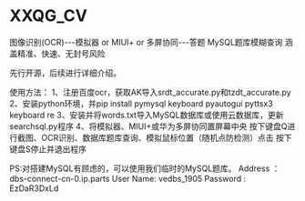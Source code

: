 # XXQG_CV
图像识别(OCR)---模拟器 or MIUI+ or 多屏协同---答题 MySQL题库模糊查询 涵盖精准、快速、无封号风险

先行开源，后续进行详细介绍。

使用方法：
1、注册百度ocr，获取AK导入srdt_accurate.py和tzdt_accurate.py
2、安装python环境，并pip install pymysql keyboard pyautogui pyttsx3 keyboard re
3、安装并将words.txt导入MySQL数据库或使用云数据库，更新searchsql.py程序
4、将模拟器、MIUI+或华为多屏协同置屏幕中央
按下键盘Q进行截图、OCR识别、数据库题库查询、模拟鼠标位置（随机点防检测）点击
按下键盘S停止并退出程序 

PS:对搭建MySQL有顾虑的，可以使用我们临时的MySQL题库。
Address  ：dbs-connect-cn-0.ip.parts
User Name: vedbs_1905
Password : EzDaR3DxLd
